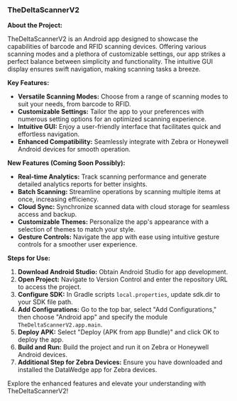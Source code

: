 ### TheDeltaScannerV2

**About the Project:**

TheDeltaScannerV2 is an Android app designed to showcase the capabilities of barcode and RFID scanning devices. Offering various scanning modes and a plethora of customizable settings, our app strikes a perfect balance between simplicity and functionality. The intuitive GUI display ensures swift navigation, making scanning tasks a breeze.

**Key Features:**
- **Versatile Scanning Modes:** Choose from a range of scanning modes to suit your needs, from barcode to RFID.
- **Customizable Settings:** Tailor the app to your preferences with numerous setting options for an optimized scanning experience.
- **Intuitive GUI:** Enjoy a user-friendly interface that facilitates quick and effortless navigation.
- **Enhanced Compatibility:** Seamlessly integrate with Zebra or Honeywell Android devices for smooth operation.

**New Features (Coming Soon Possibly):**
- **Real-time Analytics:** Track scanning performance and generate detailed analytics reports for better insights.
- **Batch Scanning:** Streamline operations by scanning multiple items at once, increasing efficiency.
- **Cloud Sync:** Synchronize scanned data with cloud storage for seamless access and backup.
- **Customizable Themes:** Personalize the app's appearance with a selection of themes to match your style.
- **Gesture Controls:** Navigate the app with ease using intuitive gesture controls for a smoother user experience.

**Steps for Use:**

1. **Download Android Studio:** Obtain Android Studio for app development.
2. **Open Project:** Navigate to Version Control and enter the repository URL to access the project.
3. **Configure SDK:** In Gradle scripts `local.properties`, update sdk.dir to your SDK file path.
4. **Add Configurations:** Go to the top bar, select "Add Configurations," then choose "Android app" and specify the module `TheDeltaScannerV2.app.main`.
5. **Deploy APK:** Select "Deploy (APK from app Bundle)" and click OK to deploy the app.
6. **Build and Run:** Build the project and run it on Zebra or Honeywell Android devices.
7. **Additional Step for Zebra Devices:** Ensure you have downloaded and installed the DataWedge app for Zebra devices.

Explore the enhanced features and elevate your understanding with TheDeltaScannerV2!
